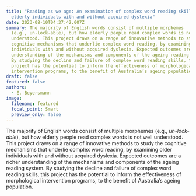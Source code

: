 ```yaml
---
title: "Reading as we age: An examination of complex word reading skills in
  elderly individuals with and without acquired dyslexia"
date: 2023-08-10T04:37:42.007Z
summary: The majority of English words consist of multiple morphemes
  (e.g., un-lock-able), but how elderly people read complex words is not well
  understood. This project draws on a range of innovative methods to study the
  cognitive mechanisms that underlie complex word reading, by examining older
  individuals with and without acquired dyslexia. Expected outcomes are a richer
  understanding of the mechanisms and components of the ageing reading system.
  By studying the decline and failure of complex word reading skills, this
  project has the potential to inform the effectiveness of morphological
  intervention programs, to the benefit of Australia’s ageing population.
draft: false
featured: false
authors:
  - E. Beyersmann
image:
  filename: featured
  focal_point: Smart
  preview_only: false
---
```

The majority of English words consist of multiple morphemes (e.g., *un-lock-able*), but how elderly people read complex words is not well understood. This project draws on a range of innovative methods to study the cognitive mechanisms that underlie complex word reading, by examining older individuals with and without acquired dyslexia. Expected outcomes are a richer understanding of the mechanisms and components of the ageing reading system. By studying the decline and failure of complex word reading skills, this project has the potential to inform the effectiveness of morphological intervention programs, to the benefit of Australia’s ageing population.